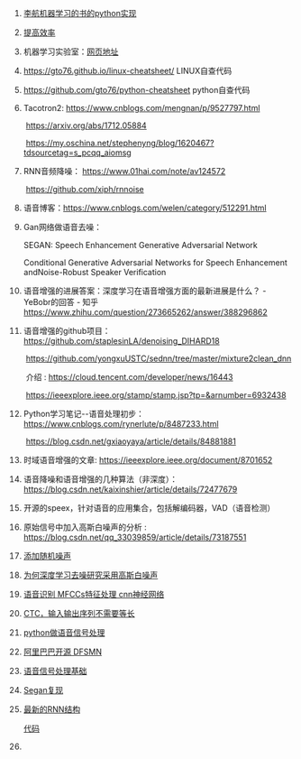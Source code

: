 1. [李航机器学习的书的python实现](https://github.com/fengdu78/lihang-code)

2. [提高效率](https://mp.weixin.qq.com/s/UqWFwS7DJI4DmitAz46j2A)

3. 机器学习实验室：[网页地址](https://mp.weixin.qq.com/s?__biz=MzI4ODY2NjYzMQ==&mid=2247484874&idx=1&sn=20fd9232ff38b75bd70983277aaf4392&chksm=ec3ba0a2db4c29b4774e421f514e34747615b0d1e7beca9e1db10a8539c64b119b70807aa1be&scene=21#wechat_redirect)

4. https://gto76.github.io/linux-cheatsheet/   LINUX自查代码

5. https://github.com/gto76/python-cheatsheet  python自查代码

6. Tacotron2:  <https://www.cnblogs.com/mengnan/p/9527797.html>  

   ​                    https://arxiv.org/abs/1712.05884

   ​                    <https://my.oschina.net/stephenyng/blog/1620467?tdsourcetag=s_pcqq_aiomsg>

7. RNN音频降噪： <https://www.01hai.com/note/av124572>

   ​                             <https://github.com/xiph/rnnoise>

8. 语音博客：<https://www.cnblogs.com/welen/category/512291.html>

9. Gan网络做语音去噪：

   SEGAN: Speech Enhancement Generative Adversarial Network

   Conditional Generative Adversarial Networks for Speech Enhancement andNoise-Robust Speaker Verification

10. 语音增强的进展答案：深度学习在语音增强方面的最新进展是什么？ - YeBobr的回答 - 知乎
       https://www.zhihu.com/question/273665262/answer/388296862

11. 语音增强的github项目：<https://github.com/staplesinLA/denoising_DIHARD18>

    ​                                          <https://github.com/yongxuUSTC/sednn/tree/master/mixture2clean_dnn>

    ​                               介绍 :  <https://cloud.tencent.com/developer/news/16443>

    ​                                          <https://ieeexplore.ieee.org/stamp/stamp.jsp?tp=&arnumber=6932438>

12. Python学习笔记--语音处理初步：<https://www.cnblogs.com/rynerlute/p/8487233.html>

    ​                                                          <https://blog.csdn.net/gxiaoyaya/article/details/84881881>

13. 时域语音增强的文章: <https://ieeexplore.ieee.org/document/8701652>

14. 语音降噪和语音增强的几种算法（非深度）：<https://blog.csdn.net/kaixinshier/article/details/72477679>

15. 开源的speex，针对语音的应用集合，包括解编码器，VAD（语音检测）

16. 原始信号中加入高斯白噪声的分析 : <https://blog.csdn.net/qq_33039859/article/details/73187551>

17. [添加随机噪声](<https://blog.csdn.net/u012366767/article/details/81530646>)

18. [为何深度学习去噪研究采用高斯白噪声](<https://blog.csdn.net/u012995500/article/details/87606346>)

19. [语音识别 MFCCs特征处理 cnn神经网络](<https://github.com/duhanmin/phonetic-recognition>)

20. [CTC，输入输出序列不需要等长](<https://zhuanlan.zhihu.com/p/21775142>)

21. [python做语音信号处理](<https://www.cnblogs.com/LXP-Never/p/10078200.html>)

22. [阿里巴巴开源 DFSMN](<https://github.com/alibaba/Alibaba-MIT-Speech>)

23. [语音信号处理基础](<https://blog.csdn.net/lykxhtp/article/category/8521318>)

24. [Segan复现](https://blog.csdn.net/fengqiyunfeiyangya/article/details/86545457)

25. [最新的RNN结构](https://arxiv.org/abs/1907.05572v1)

    [代码](https://github.com/DSE-MSU/R-transformer)

26. 

    ​                       
